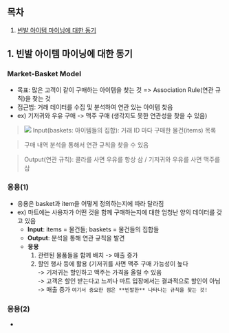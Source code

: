 ## 목차
1. [빈발 아이템 마이닝에 대한 동기](#1-빈발-아이템-마이닝에-대한-동기)

## 1. 빈발 아이템 마이닝에 대한 동기
### Market-Basket Model
- 목표: 많은 고객이 같이 구매하는 아이템을 찾는 것 => Association Rule(연관 규칙)을 찾는 것
- 접근법: 거래 데이터를 수집 및 분석하여 연관 있는 아이템 찾음
- ex) 기저귀와 우유 구매 -> 맥주 구매 (생각지도 못한 연관성을 찾을 수 있음)
 > <img src="/src/market_basket_model1.png">
 > Input(baskets: 아이템들의 집합): 거래 ID 마다 구매한 물건(items) 목록

 > 구매 내역 분석을 통해서 연관 규칙을 찾을 수 있음

 > Output(연관 규칙): 콜라를 사면 우유를 항상 삼 / 기저귀와 우유를 사면 맥주를 삼


### 응용(1)
- 응용은 basket과 item을 어떻게 정의하는지에 따라 달라짐
- ex) 마트에는 사용자가 어떤 것을 함께 구매하는지에 대한 엄청난 양의 데이터를 갖고 있음
    - **Input**: items = 물건들; baskets = 물건들의 집합들
    - **Output**: 분석을 통해 연관 규칙을 발견
    - **응용**
        1. 관련된 물품들을 함께 배치 -> 매출 증가
        2. 할인 행사 등에 활용 (기저귀를 사면 맥주 구매 가능성이 높다   
           -> 기저귀는 할인하고 맥주는 가격을 올릴 수 있음   
           -> 고객은 할인 받는다고 느끼나 마트 입장에서는 결과적으로 할인이 아님   
           -> 매출 증가
        `여기서 중요한 점은 **빈발한** 나타나는 규칙을 찾는 것!`

### 응용(2)
 - 